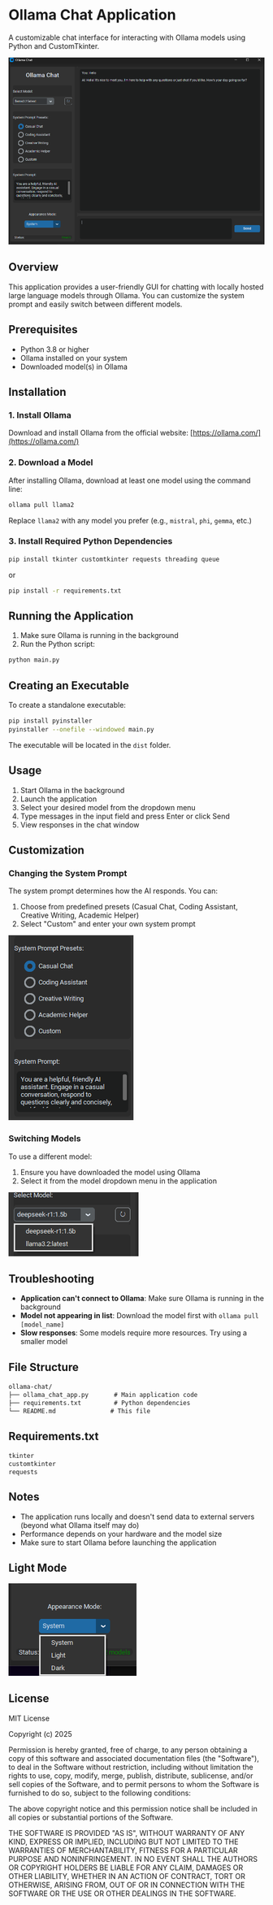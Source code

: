 # Ollama Chat Application

A customizable chat interface for interacting with Ollama models using Python and CustomTkinter.

![Application Screenshot](screenshots/app_screenshot.png)

## Overview

This application provides a user-friendly GUI for chatting with locally hosted large language models through Ollama. You can customize the system prompt and easily switch between different models.

## Prerequisites

- Python 3.8 or higher
- Ollama installed on your system
- Downloaded model(s) in Ollama

## Installation

### 1. Install Ollama

Download and install Ollama from the official website:
[https://ollama.com/](https://ollama.com/)

### 2. Download a Model

After installing Ollama, download at least one model using the command line:

```bash
ollama pull llama2
```

Replace `llama2` with any model you prefer (e.g., `mistral`, `phi`, `gemma`, etc.)

### 3. Install Required Python Dependencies

```bash
pip install tkinter customtkinter requests threading queue
```

or

```bash
pip install -r requirements.txt
```

## Running the Application

1. Make sure Ollama is running in the background
2. Run the Python script:
```bash
python main.py
```

## Creating an Executable

To create a standalone executable:

```bash
pip install pyinstaller
pyinstaller --onefile --windowed main.py
```

The executable will be located in the `dist` folder.

## Usage

1. Start Ollama in the background
2. Launch the application
3. Select your desired model from the dropdown menu
4. Type messages in the input field and press Enter or click Send
5. View responses in the chat window

## Customization

### Changing the System Prompt

The system prompt determines how the AI responds. You can:
1. Choose from predefined presets (Casual Chat, Coding Assistant, Creative Writing, Academic Helper)
2. Select "Custom" and enter your own system prompt

![System Prompt Settings](screenshots/system_prompt.png)

### Switching Models

To use a different model:
1. Ensure you have downloaded the model using Ollama
2. Select it from the model dropdown menu in the application

![Model Selection](screenshots/model_selection.png)

## Troubleshooting

- **Application can't connect to Ollama**: Make sure Ollama is running in the background
- **Model not appearing in list**: Download the model first with `ollama pull [model_name]`
- **Slow responses**: Some models require more resources. Try using a smaller model

## File Structure

```
ollama-chat/
├── ollama_chat_app.py       # Main application code
├── requirements.txt         # Python dependencies
└── README.md               # This file
```

## Requirements.txt

```
tkinter
customtkinter
requests
```

## Notes

- The application runs locally and doesn't send data to external servers (beyond what Ollama itself may do)
- Performance depends on your hardware and the model size
- Make sure to start Ollama before launching the application

## Light Mode

![Chat Example](screenshots/light-mode.png)

## License

MIT License

Copyright (c) 2025

Permission is hereby granted, free of charge, to any person obtaining a copy
of this software and associated documentation files (the "Software"), to deal
in the Software without restriction, including without limitation the rights
to use, copy, modify, merge, publish, distribute, sublicense, and/or sell
copies of the Software, and to permit persons to whom the Software is
furnished to do so, subject to the following conditions:

The above copyright notice and this permission notice shall be included in all
copies or substantial portions of the Software.

THE SOFTWARE IS PROVIDED "AS IS", WITHOUT WARRANTY OF ANY KIND, EXPRESS OR
IMPLIED, INCLUDING BUT NOT LIMITED TO THE WARRANTIES OF MERCHANTABILITY,
FITNESS FOR A PARTICULAR PURPOSE AND NONINFRINGEMENT. IN NO EVENT SHALL THE
AUTHORS OR COPYRIGHT HOLDERS BE LIABLE FOR ANY CLAIM, DAMAGES OR OTHER
LIABILITY, WHETHER IN AN ACTION OF CONTRACT, TORT OR OTHERWISE, ARISING FROM,
OUT OF OR IN CONNECTION WITH THE SOFTWARE OR THE USE OR OTHER DEALINGS IN THE
SOFTWARE.